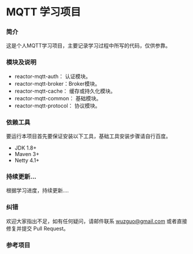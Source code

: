 # MQTT 学习项目

### 简介
这是个人MQTT学习项目，主要记录学习过程中所写的代码，仅供参靠。

### 模块及说明
- reactor-mqtt-auth： 认证模块。
- reactor-mqtt-broker：Broker模块。
- reactor-mqtt-cache： 缓存或持久化模块。
- reactor-mqtt-common： 基础模块。
- reactor-mqtt-protocol： 协议模块。

### 依赖工具
要运行本项目首先要保证安装以下工具，基础工具安装步骤请自行百度。
- JDK 1.8+
- Maven 3+
- Netty 4.1+

### 持续更新...
根据学习进度，持续更新....

### 纠错
欢迎大家指出不足，如有任何疑问，请邮件联系 wuzguo@gmail.com 或者直接修复并提交 Pull Request。

### 参考项目